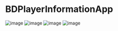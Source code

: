 # BDPlayerInformationApp
![image](https://github.com/SyedRaihanuzzaman/BDPlayerInformationApp/assets/142418984/786a3314-df24-4764-8328-2c4a9fdea376)
![image](https://github.com/SyedRaihanuzzaman/BDPlayerInformationApp/assets/142418984/9eb4b61c-a8be-405f-8b39-af2789f88302)
![image](https://github.com/SyedRaihanuzzaman/BDPlayerInformationApp/assets/142418984/f5f9a51b-1f3d-4dde-b4ed-eaf25bf01dbb)
![image](https://github.com/SyedRaihanuzzaman/BDPlayerInformationApp/assets/142418984/a58fbd66-5854-4bef-aac0-5b3e6ebe8f68)
